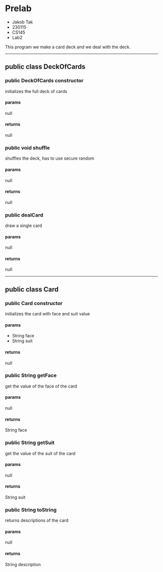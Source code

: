 # Prelab
* Jakob Tak
* 230115
* CS145
* Lab2

This program we make a card deck and we deal with the deck.

----
## public class DeckOfCards

### public DeckOfCards constructor
initializes the full deck of cards
#### params
null
#### returns
null

### public void shuffle
shuffles the deck, has to use secure random
#### params
null
#### returns
null

### public dealCard
draw a single card
#### params
null
#### returns
null

----
## public class Card

### public Card constructor
initializes the card with face and suit value
#### params
* String face
* String suit
#### returns 
null

### public String getFace
get the value of the face of the card
#### params
null
#### returns
String face

### public String getSuit
get the value of the suit of the card
#### params
null
#### returns
String suit

### public String toString
returns descriptions of the card
#### params
null
#### returns
String description
